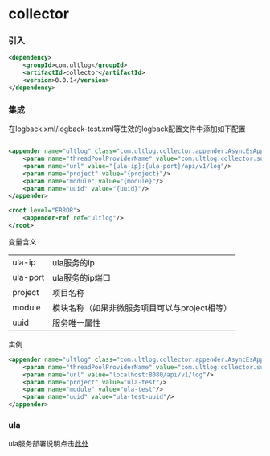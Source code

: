 # collector
### 引入

````xml
<dependency>
    <groupId>com.ultlog</groupId>
    <artifactId>collector</artifactId>
    <version>0.0.1</version>
</dependency>
````
### 集成
在logback.xml/logback-test.xml等生效的logback配置文件中添加如下配置
````xml

<appender name="ultlog" class="com.ultlog.collector.appender.AsyncEsAppender">
    <param name="threadPoolProviderName" value="com.ultlog.collector.support.DefaultThreadPoolProvider"/>
    <param name="url" value="{ula-ip}:{ula-port}/api/v1/log"/>
    <param name="project" value="{project}"/>
    <param name="module" value="{module}"/>
    <param name="uuid" value="{uuid}"/>
</appender>

<root level="ERROR">
    <appender-ref ref="ultlog"/>
</root>
````
变量含义

|  |  |  
| ------ | ------ | 
| ula-ip | ula服务的ip |  
| ula-port | ula服务的ip端口 |  
| project | 项目名称 | 
| module | 模块名称（如果非微服务项目可以与project相等） | 
| uuid | 服务唯一属性 |

实例
````xml
<appender name="ultlog" class="com.ultlog.collector.appender.AsyncEsAppender">
    <param name="threadPoolProviderName" value="com.ultlog.collector.support.DefaultThreadPoolProvider"/>
    <param name="url" value="localhost:8080/api/v1/log"/>
    <param name="project" value="ula-test"/>
    <param name="module" value="ula-test"/>
    <param name="uuid" value="ula-test-uuid"/>
</appender>

```` 
### ula
ula服务部署说明点击[此处](https://github.com/ultlog/ula/blob/master/README.md)
